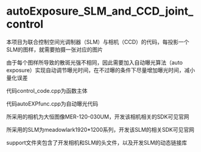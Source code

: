 # autoExposure_SLM_and_CCD_joint_control
本项目为联合控制空间光调制器（SLM）与相机（CCD）的代码，每投影一个SLM的图样，就需要拍摄一张对应的图片

由于每个图样所导致的散斑光强不相同，因此需要加入自动曝光算法（auto exposure）实现自动调节曝光时间，在不过曝的条件下尽量增加曝光时间，减小量化误差

代码control_code.cpp为函数主体

代码autoEXPfunc.cpp为自动曝光代码

所采用的相机为大恒图像MER-120-030UM，开发该相机相关的SDK可见官网

所采用的SLM为meadowlark1920*1200系列，开发该SLM的相关SDK可见官网

support文件夹包含了开发相机和SLM的头文件，以及开发SLM的动态链接库
